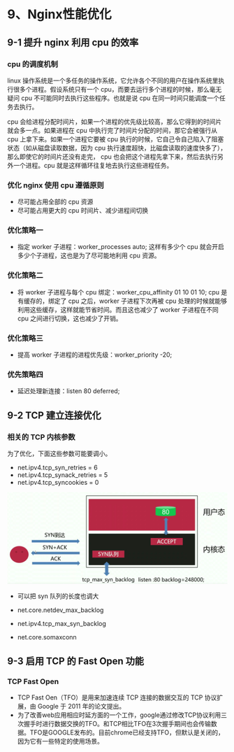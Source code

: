 # 9、Nginx性能优化

## 9-1 提升 nginx 利用 cpu 的效率

### cpu 的调度机制

linux 操作系统是一个多任务的操作系统，它允许各个不同的用户在操作系统里执行很多个进程。假设系统只有一个 cpu，而要去运行多个进程的时候，那么毫无疑问 cpu 不可能同时去执行这些程序。也就是说 cpu 在同一时间只能调度一个任务去执行。

cpu 会给进程分配时间片，如果一个进程的优先级比较高，那么它得到的时间片就会多一点。如果进程在 cpu 中执行完了时间片分配的时间，那它会被强行从 cpu 上拿下来。如果一个进程它要被 cpu 执行的时候，它自己令自己陷入了阻塞状态（如从磁盘读取数据，因为 cpu 执行速度超快，比磁盘读取的速度快多了），那么即使它的时间片还没有走完， cpu 也会把这个进程先拿下来，然后去执行另外一个进程。cpu 就是这样循环往复地去执行这些进程任务。

### 优化 nginx 使用 cpu 遵循原则

- 尽可能占用全部的 cpu 资源
- 尽可能占用更大的 cpu 时间片、减少进程间切换

### 优化策略一

- 指定 worker 子进程：worker_processes auto;   这样有多少个 cpu 就会开启多少个子进程，这也是为了尽可能地利用 cpu 资源。

### 优化策略二

- 将 worker 子进程与每个 cpu 绑定：worker_cpu_affinity 01 10 01 10;   cpu 是有缓存的，绑定了 cpu 之后，worker 子进程下次再被 cpu 处理的时候就能够利用这些缓存，这样就能节省时间。而且这也减少了 worker 子进程在不同 cpu 之间进行切换，这也减少了开销。

### 优化策略三

- 提高 worker 子进程的进程优先级：worker_priority -20;

### 优先策略四

- 延迟处理新连接：listen 80 deferred;   

## 9-2 TCP 建立连接优化

### 相关的 TCP 内核参数

为了优化，下面这些参数可能要调小。

- net.ipv4.tcp_syn_retries = 6
- net.ipv4.tcp_synack_retries = 5
- net.ipv4.tcp_syncookies = 0

![](./media/25.png)

- 可以把 syn 队列的长度也调大

- net.core.netdev_max_backlog
- net.ipv4.tcp_max_syn_backlog
- net.core.somaxconn

## 9-3 启用 TCP 的 Fast Open 功能

### TCP Fast Open

- TCP Fast Oen（TFO）是用来加速连续 TCP 连接的数据交互的 TCP 协议扩展，由 Google 于 2011 年的论文提出。
- 为了改善web应用相应时延方面的一个工作，google通过修改TCP协议利用三次握手时进行数据交换的TFO。和TCP相比TFO在3次握手期间也会传输数据。TFO是GOOGLE发布的。目前chrome已经支持TFO，但默认是关闭的，因为它有一些特定的使用场景。